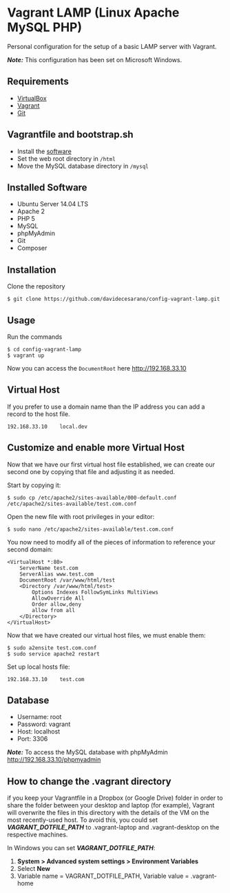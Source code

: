 # Vagrant LAMP (Linux Apache MySQL PHP)
Personal configuration for the setup of a basic LAMP server with Vagrant.

***Note:*** This configuration has been set on Microsoft Windows. 

## Requirements
* [VirtualBox](https://www.virtualbox.org/)
* [Vagrant](https://www.vagrantup.com/)
* [Git](https://git-scm.com/)

## Vagrantfile and bootstrap.sh
* Install the [software](#software-installati)
* Set the web root directory in `/html`
* Move the MySQL database directory in `/mysql`

## Installed Software
* Ubuntu Server 14.04 LTS
* Apache 2
* PHP 5
* MySQL
* phpMyAdmin
* Git
* Composer

## Installation
Clone the repository
```
$ git clone https://github.com/davidecesarano/config-vagrant-lamp.git
```

## Usage
Run the commands
```
$ cd config-vagrant-lamp
$ vagrant up
```
Now you can access the `DocumentRoot` here http://192.168.33.10

## Virtual Host
If you prefer to use a domain name than the IP address you can add a record to the host file.
```
192.168.33.10    local.dev
```

## Customize and enable more Virtual Host
Now that we have our first virtual host file established, we can create our second one by copying that file and adjusting it as needed.

Start by copying it:
```
$ sudo cp /etc/apache2/sites-available/000-default.conf /etc/apache2/sites-available/test.com.conf
```

Open the new file with root privileges in your editor:
```
$ sudo nano /etc/apache2/sites-available/test.com.conf
```

You now need to modify all of the pieces of information to reference your second domain:
```
<VirtualHost *:80>
    ServerName test.com
    ServerAlias www.test.com
    DocumentRoot /var/www/html/test
    <Directory /var/www/html/test>
        Options Indexes FollowSymLinks MultiViews
        AllowOverride All
        Order allow,deny
        allow from all
    </Directory>
</VirtualHost>
```

Now that we have created our virtual host files, we must enable them:
```
$ sudo a2ensite test.com.conf
$ sudo service apache2 restart
```

Set up local hosts file:
```
192.168.33.10    test.com
```

## Database
* Username: root
* Password: vagrant
* Host: localhost
* Port: 3306

***Note:*** To access the MySQL database with phpMyAdmin http://192.168.33.10/phpmyadmin

## How to change the .vagrant directory ##
if you keep your Vagrantfile in a Dropbox (or Google Drive) folder in order to share the folder between your desktop and laptop (for example), Vagrant will overwrite the files in this directory with the details of the VM on the most recently-used host. To avoid this, you could set ***VAGRANT_DOTFILE_PATH*** to .vagrant-laptop and .vagrant-desktop on the respective machines.

In Windows you can set ***VAGRANT_DOTFILE_PATH***:

1. **System > Advanced system settings > Environment Variables**
2. Select **New**
3. Variable name = VAGRANT_DOTFILE_PATH, Variable value = .vagrant-home
